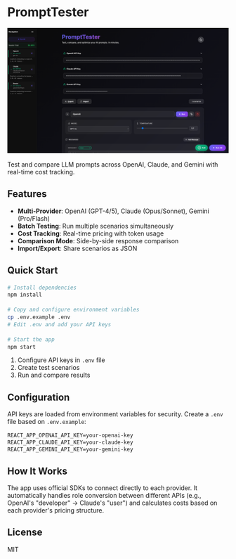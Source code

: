 # PromptTester

![PromptTester](./img/ui.png)

Test and compare LLM prompts across OpenAI, Claude, and Gemini with real-time cost tracking.

## Features

- **Multi-Provider**: OpenAI (GPT-4/5), Claude (Opus/Sonnet), Gemini (Pro/Flash)
- **Batch Testing**: Run multiple scenarios simultaneously
- **Cost Tracking**: Real-time pricing with token usage
- **Comparison Mode**: Side-by-side response comparison
- **Import/Export**: Share scenarios as JSON

## Quick Start

```bash
# Install dependencies
npm install

# Copy and configure environment variables
cp .env.example .env
# Edit .env and add your API keys

# Start the app
npm start
```

1. Configure API keys in `.env` file
2. Create test scenarios
3. Run and compare results

## Configuration

API keys are loaded from environment variables for security. Create a `.env` file based on `.env.example`:

```
REACT_APP_OPENAI_API_KEY=your-openai-key
REACT_APP_CLAUDE_API_KEY=your-claude-key  
REACT_APP_GEMINI_API_KEY=your-gemini-key
```

## How It Works

The app uses official SDKs to connect directly to each provider. It automatically handles role conversion between different APIs (e.g., OpenAI's "developer" → Claude's "user") and calculates costs based on each provider's pricing structure.

## License

MIT